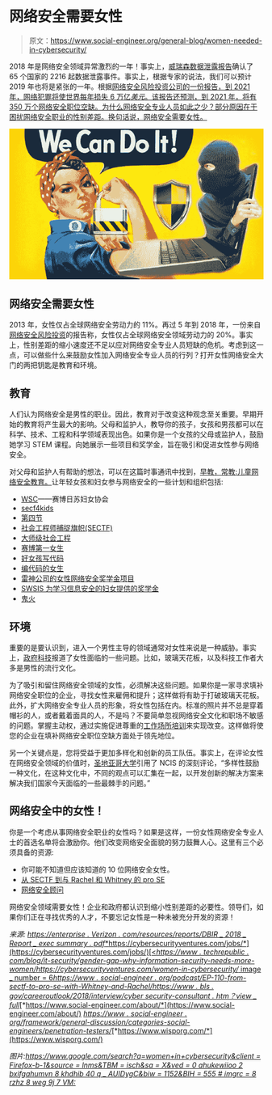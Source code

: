 # 网络安全需要女性

> 原文：<https://www.social-engineer.org/general-blog/women-needed-in-cybersecurity/>

2018 年是网络安全领域异常激烈的一年！事实上，[威瑞森数据泄露报告](https://enterprise.verizon.com/resources/reports/DBIR_2018_Report_execsummary.pdf)确认了 65 个国家的 2216 起数据泄露事件。事实上，根据专家的说法，我们可以预计 2019 年也将是紧张的一年。根据[网络安全风险投资公司的一份报告，到 2021 年，网络犯罪将使世界每年损失 6 万亿*美元*。该报告还预测，到 2021 年，将有 350 万个网络安全职位空缺。为什么网络安全专业人员如此之少？部分原因在于困扰网络安全职业的性别差距。换句话说，网络安全需要女性。](https://cybersecurityventures.com/jobs/)

![Women Needed in Cybersecurity](img/6c4fce6a02386820d9727981cd0e8c37.png)

## **网络安全需要女性**

2013 年，女性仅占全球网络安全劳动力的 11%。再过 5 年到 2018 年，一份来自[网络安全风险投资](https://cybersecurityventures.com/women-in-cybersecurity/)的报告称，女性仅占全球网络安全领域劳动力的 20%。事实上，性别差距的缩小速度还不足以应对网络安全专业人员短缺的危机。考虑到这一点，可以做些什么来鼓励女性加入网络安全专业人员的行列？打开女性网络安全大门的两把钥匙是教育和环境。

## **教育**

人们认为网络安全是男性的职业。因此，教育对于改变这种观念至关重要。早期开始的教育将产生最大的影响。父母和监护人，教导你的孩子，女孩和男孩都可以在科学、技术、工程和科学领域表现出色。如果你是一个女孩的父母或监护人，鼓励她学习 STEM 课程。向她展示一些项目和奖学金，旨在吸引和促进女性参与网络安全。

对父母和监护人有帮助的想法，可以在这篇时事通讯中找到，[早教，常教:儿童网络安全教育。](https://www.social-engineer.org/newsletter/social-engineer-newsletter-vol-08-issue-109/)让年轻女孩和妇女参与网络安全的一些计划和组织包括:

*   [WSC](https://womenscyberjutsu.org/default.aspx)——赛博日苏妇女协会
*   [secf4kids](https://www.social-engineer.org/sevillage-def-con/the-sectf4kids/)
*   [第四节](https://www.social-engineer.org/sevillage-def-con/the-sectf4teens/)
*   [社会工程师捕捉旗帜(SECTF)](https://www.social-engineer.org/sevillage-def-con/the-sectf/)
*   [大师级社会工程](https://www.social-engineer.com/masters-level-social-engineering/)
*   [赛博第一女生](https://www.cyberfirst.ncsc.gov.uk/girlscompetition/)
*   [好女孩写代码](http://goodgirlswritecode.org/)
*   [编代码的女生](https://girlswhocode.com/)
*   [雷神公司的女性网络安全奖学金项目](https://www.scholarships.com/financial-aid/college-scholarships/scholarships-by-major/cybersecurity-scholarships/raytheons-women-cyber-security-scholarship-program/)
*   [SWSIS 为学习信息安全的妇女提供的奖学金](https://www.scholarships.com/financial-aid/college-scholarships/scholarships-by-major/cybersecurity-scholarships/swsis-scholarships-for-women-studying-information-security/)
*   [鬼火](https://www.wisporg.com/)

## **环境**

重要的是要认识到，进入一个男性主导的领域通常对女性来说是一种威胁。事实上，[政府科技](http://www.govtech.com/workforce/Why-Are-So-Few-Women-in-Cybersecurity.html)报道了女性面临的一些问题。比如，玻璃天花板，以及科技工作者大多是男性的流行文化。

为了吸引和留住网络安全领域的女性，必须解决这些问题。如果你是一家寻求填补网络安全职位的企业，寻找女性来雇佣和提升；这样做将有助于打破玻璃天花板。此外，扩大网络安全专业人员的形象，将女性包括在内。标准的照片并不总是穿着帽衫的人，或者戴着面具的人，不是吗？不要简单忽视网络安全文化和职场不敏感的问题。掌握主动权，通过实施促进尊重的[工作场所培训](http://www.zoetraining.com/articles/20100125-top-10-for-2010-the-most-requested-training-topics)来实现改变。这样做将使您的企业在填补网络安全职位空缺方面处于领先地位。

另一个关键点是，您将受益于更加多样化和创新的员工队伍。事实上，在评论女性在网络安全领域的价值时，[圣地亚哥大学](https://onlinedegrees.sandiego.edu/women-cyber-security-reasons-to-enter-field/)引用了 NCIS 的深刻评论，“多样性鼓励一种文化，在这种文化中，不同的观点可以汇集在一起，以开发创新的解决方案来解决我们国家今天面临的一些最棘手的问题。”

## **网络安全中的女性！**

你是一个考虑从事网络安全职业的女性吗？如果是这样，一份女性网络安全专业人士的首选名单将会激励你。他们改变网络安全面貌的努力鼓舞人心。这里有三个必须具备的资源:

*   你可能不知道但应该知道的 10 位网络安全女性。
*   [从 SECTF 到与 Rachel 和 Whitney 的 pro SE](https://www.social-engineer.org/podcast/ep-110-from-sectf-to-pro-se-with-whitney-and-rachel/)
*   [网络安全顾问](https://www.bls.gov/careeroutlook/2018/interview/cybersecurity-consultant.htm?view_full)

网络安全领域需要女性！企业和政府都认识到缩小性别差距的必要性。领导们，如果你们正在寻找优秀的人才，不要忘记女性是一种未被充分开发的资源！

*来源:*
[*https://enterprise . Verizon . com/resources/reports/DBIR _ 2018 _ Report _ exec summary . pdf*](https://enterprise.verizon.com/resources/reports/DBIR_2018_Report_execsummary.pdf)[*https://cybersecurityventures.com/jobs/*](https://cybersecurityventures.com/jobs/)[<](https://data-ccp-props=)[*https://www . techrepublic . com/blog/it-security/gender-gap-why-information-security-needs-more-women/*](https://www.techrepublic.com/blog/it-security/gender-gap-why-information-security-needs-more-women/)[*https://cybersecurityventures.com/women-in-cybersecurity/* image _ number = 6](https://cybersecurityventures.com/women-in-cybersecurity/)[*https://www . social-engineer . org/podcast/EP-110-from-sectf-to-pro-se-with-Whitney-and-Rachel/*](https://www.social-engineer.org/podcast/ep-110-from-sectf-to-pro-se-with-whitney-and-rachel/)[*https://www . bls . gov/careeroutlook/2018/interview/cyber security-consultant . htm？view _ full*](https://www.bls.gov/careeroutlook/2018/interview/cybersecurity-consultant.htm?view_full)[*https://www.social-engineer.com/about/*](https://www.social-engineer.com/about/) [](https://data-ccp-props=) [*https://www . social-engineer . org/framework/general-discussion/categories-social-engineers/penetration-testers/*](https://www.social-engineer.org/framework/general-discussion/categories-social-engineers/penetration-testers/)[*https://www.wisporg.com/*](https://www.wisporg.com/)

*图片:*[*https://www.google.com/search?q=women+in+cybersecurity&client = Firefox-b-1&source = lnms&TBM = isch&sa = X&ved = 0 ahukewiioo 2 bxifgahumvn 8 khdhib 40 q _ AUIDygC&biw = 1152&BIH = 555 # imgrc = 8 rzhz 8 weg 9j 7 VM:*](https://www.google.com/search?q=women+in+cybersecurity&client=firefox-b-1&source=lnms&tbm=isch&sa=X&ved=0ahUKEwii0o2BxIfgAhUMVN8KHdhIB40Q_AUIDygC&biw=1152&bih=555#imgrc=8rzHz8weg9J7vM:)